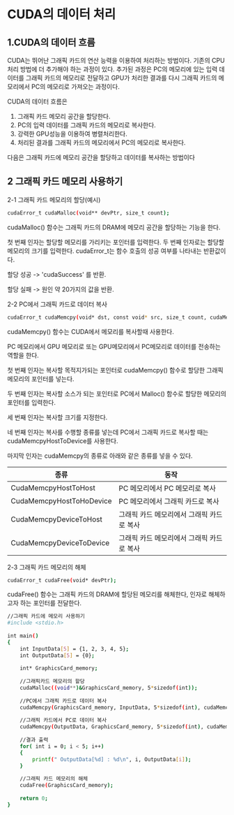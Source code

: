 # CUDA의 데이터 처리 

## 1.CUDA의 데이터 흐름

CUDA는 뛰어난 그래픽 카드의 연산 능력을 이용하여 처리하는 방법이다.
기존의 CPU처리 방법에 더 추가해야 하는 과정이 있다. 추가된 과정은 PC의 메모리에 있는 입력 데이터를 그래픽 카드의 메모리로 전달하고 GPU가 처리한 결과를 다시 그래픽 카드의 메모리에서 PC의 메모리로 가져오는 과정이다.

CUDA의 데이터 흐름은

1. 그래픽 카드 메모리 공간을 할당한다.
2. PC의 입력 데이터를 그래픽 카드의 메모리로 복사한다.
3. 강력한 GPU성능을 이용하여 병렬처리한다.
4. 처리된 결과를 그래픽 카드의 메모리에서 PC의 메모리로 복사한다.


다음은 그래픽 카드에 메모리 공간을 할당하고 데이터를 복사하는 방법이다

## 2 그래픽 카드 메모리 사용하기

2-1 그래픽 카드 메모리의 할당(예시)
```bash
cudaError_t cudaMalloc(void** devPtr, size_t count);
```
cudaMalloc() 함수는 그래픽 카드의 DRAM에 메모리 공간을 할당하는 기능을 한다.

첫 번째 인자는 할당할 메모리를 가리키는 포인터를 입력한다.
두 번째 인자로는 할당할 메모리의 크기를 입력한다.
cudaError_t는 함수 호출의 성공 여부를 나타내는 반환값이다.

할당 성공 -> 'cudaSuccess' 를 반환.

할당 실패 -> 원인 약 20가지의 값을 반환.

2-2 PC에서 그래픽 카드로 데이터 복사
```bash
cudaError_t cudaMemcpy(void* dst, const void* src, size_t count, cudaMemcpyHostToDevice);
```
cudaMemcpy() 함수는 CUDA에서 메모리를 복사할때 사용한다.

PC 메모리에서 GPU 메모리로 또는 GPU메모리에서 PC메모리로 데이터를 전송하는 역할을 한다.

첫 번째 인자는 복사할 목적지가되는 포인터로 cudaMemcpy() 함수로 할당한 그래픽 메모리의 포인터를 넣는다.

두 번째 인자는 복사할 소스가 되는 포인터로 PC에서 Malloc() 함수로 할당한 메모리의 포인터를 입력한다.

세 번째 인자는 복사할 크기를 지정한다.

네 번째 인자는 복사를 수행할 종류를 넣는데 PC에서 그래픽 카드로 복사할 때는 cudaMemcpyHostToDevice를 사용한다.

마지막 인자는 cudaMemcpy의 종류로 아래와 같은 종류를 넣을 수 있다.

|종류|동작|
|---|---|
| CudaMemcpyHostToHost| PC 메모리에서 PC 메모리로 복사 |
| CudaMemcpyHostToHoDevice| PC 메모리에서 그래픽 카드로 복사 |
| CudaMemcpyDeviceToHost| 그래픽 카드 메모리에서 그래픽 카드로 복사 |
| CudaMemcpyDeviceToDevice| 그래픽 카드 메모리에서 그래픽 카드로 복사 |

2-3 그래픽 카드 메모리의 해체
```bash
cudaError_t cudaFree(void* devPtr);
```
cudaFree() 함수는 그래픽 카드의 DRAM에 할당된 메모리를 해체한다, 인자로 해체하고자 하는 포인터를 전달한다.

```bash
//그래픽 카드에 메모리 사용하기
#include <stdio.h>
 
int main()
{
    int InputData[5] = {1, 2, 3, 4, 5};
    int OutputData[5] = {0};
 
    int* GraphicsCard_memory;
 
    //그래픽카드 메모리의 할당
    cudaMalloc((void**)&GraphicsCard_memory, 5*sizedof(int));
 
    //PC에서 그래픽 카드로 데이터 복사
    cudaMemcpy(GraphicsCard_memory, InputData, 5*sizedof(int), cudaMemcpyHostToDevice);
 
    //그래픽 카드에서 PC로 데이터 복사
    cudaMemcpy(OutputData, GraphicsCard_memory, 5*sizedof(int), cudaMemcpyDeviceToHost);
 
    //결과 출력
    for( int i = 0; i < 5; i++)
    {
        printf(" OutputData[%d] : %d\n", i, OutputData[i]);
    }
 
    //그래픽 카드 메모리의 해체
    cudaFree(GraphicsCard_memory);
 
    return 0;
}
```
